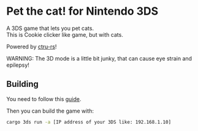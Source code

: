 # Pet the cat! for Nintendo 3DS

A 3DS game that lets you pet cats.  
This is Cookie clicker like game, but with cats.  

Powered by [ctru-rs](https://github.com/rust3ds/ctru-rs)!

WARNING: The 3D mode is a little bit junky, that can cause eye strain and epilepsy!

<!--# Screenshots-->

## Building

You need to follow this [guide](https://github.com/rust3ds/ctru-rs/blob/master/ctru-rs/README.md).

Then you can build the game with:
```cmd
cargo 3ds run -a [IP address of your 3DS like: 192.168.1.10]
```